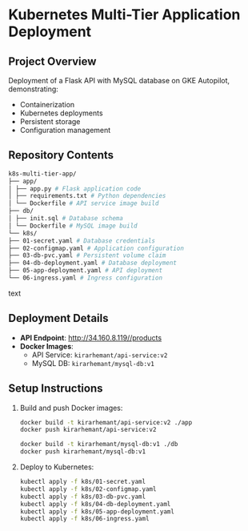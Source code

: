 # Kubernetes Multi-Tier Application Deployment

## Project Overview
Deployment of a Flask API with MySQL database on GKE Autopilot, demonstrating:
- Containerization
- Kubernetes deployments
- Persistent storage
- Configuration management

## Repository Contents
```bash
k8s-multi-tier-app/
├── app/
│ ├── app.py # Flask application code
│ ├── requirements.txt # Python dependencies
│ └── Dockerfile # API service image build
├── db/
│ ├── init.sql # Database schema
│ └── Dockerfile # MySQL image build
└── k8s/
├── 01-secret.yaml # Database credentials
├── 02-configmap.yaml # Application configuration
├── 03-db-pvc.yaml # Persistent volume claim
├── 04-db-deployment.yaml # Database deployment
├── 05-app-deployment.yaml # API deployment
└── 06-ingress.yaml # Ingress configuration
```

text

## Deployment Details
- **API Endpoint**: http://34.160.8.119//products
- **Docker Images**:
  - API Service: `kirarhemant/api-service:v2`
  - MySQL DB: `kirarhemant/mysql-db:v1`

## Setup Instructions
1. Build and push Docker images:
   ```bash
   docker build -t kirarhemant/api-service:v2 ./app
   docker push kirarhemant/api-service:v2
   
   docker build -t kirarhemant/mysql-db:v1 ./db
   docker push kirarhemant/mysql-db:v1
   ```

2. Deploy to Kubernetes:
   ```bash
   kubectl apply -f k8s/01-secret.yaml
   kubectl apply -f k8s/02-configmap.yaml
   kubectl apply -f k8s/03-db-pvc.yaml
   kubectl apply -f k8s/04-db-deployment.yaml
   kubectl apply -f k8s/05-app-deployment.yaml
   kubectl apply -f k8s/06-ingress.yaml
   ```
